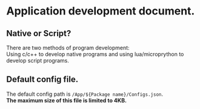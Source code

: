 # Application development document.
## Native or Script?
There are two methods of program development:   
Using c/c++ to develop native programs and using lua/microprython to develop script programs.


## Default config file.
The default config path is `/App/${Package name}/Configs.json`.  
**The maximum size of this file is limited to 4KB.**  
